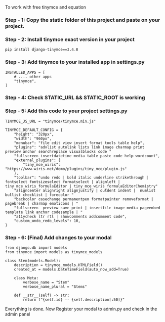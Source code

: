 To work with free tinymce and equation

### Step - 1: Copy the static folder of this project and paste on your project.

### Step - 2: Install tinymce exact version in your project

```
pip install django-tinymce==3.4.0
```

### Step - 3: Add tinymce to your installed app in settings.py

```
INSTALLED_APPS = [
    # .... other apps
    "tinymce",
]
```

### Step - 4: Check STATIC_URL && STATIC_ROOT is working

### Step - 5: Add this code to your project settings.py

```
TINYMCE_JS_URL = "tinymce/tinymce.min.js"

TINYMCE_DEFAULT_CONFIG = {
    "height": "320px",
    "width": "960px",
    "menubar": "file edit view insert format tools table help",
    "plugins": "advlist autolink lists link image charmap print preview anchor searchreplace visualblocks code "
    "fullscreen insertdatetime media table paste code help wordcount",
    "external_plugins": {
        "tiny_mce_wiris": "https://www.wiris.net/demo/plugins/tiny_mce/plugin.js"
    },
    "toolbar": "undo redo | bold italic underline strikethrough | fontselect fontsizeselect formatselect | alignleft | tiny_mce_wiris_formulaEditor | tiny_mce_wiris_formulaEditorChemistry"
    "aligncenter alignright alignjustify | outdent indent |  numlist bullist checklist | forecolor "
    "backcolor casechange permanentpen formatpainter removeformat | pagebreak | charmap emoticons | "
    "fullscreen  preview save print | insertfile image media pageembed template link anchor codesample | "
    "a11ycheck ltr rtl | showcomments addcomment code",
    "custom_undo_redo_levels": 10,
}
```

### Step - 6: (Final) Add changes to your modal

```
from django.db import models
from tinymce import models as tinymce_models

class Stem(models.Model):
    description = tinymce_models.HTMLField()
    created_at = models.DateTimeField(auto_now_add=True)

    class Meta:
        verbose_name = "Stem"
        verbose_name_plural = "Stems"

    def __str__(self) -> str:
        return f"{self.id} -- {self.description[:50]}"
```

Everything is done. Now Register your modal to admin.py and check in the admin panel
